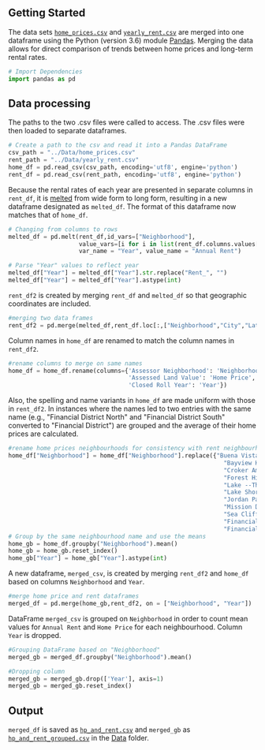 ## Getting Started

The data sets [`home_prices.csv`](https://github.com/rochiecuevas/shared_accommodations/blob/master/Data/home_prices.csv) and  [`yearly_rent.csv`](https://github.com/rochiecuevas/shared_accommodations/blob/master/Data/yearly_rent.csv) are merged into one dataframe using the Python (version 3.6) module [Pandas](https://pandas.pydata.org/). Merging the data allows for direct comparison of trends between home prices and long-term rental rates.

```python
# Import Dependencies
import pandas as pd
```

## Data processing

The paths to the two .csv files were called to access.  The .csv files were then loaded to separate dataframes.

```python
# Create a path to the csv and read it into a Pandas DataFrame
csv_path = "../Data/home_prices.csv"
rent_path = "../Data/yearly_rent.csv"
home_df = pd.read_csv(csv_path, encoding='utf8', engine='python')
rent_df = pd.read_csv(rent_path, encoding='utf8', engine='python')
```
Because the rental rates of each year are presented in separate columns in `rent_df`, it is [melted](https://pandas.pydata.org/pandas-docs/version/0.23.4/generated/pandas.melt.html) from wide form to long form, resulting in a new dataframe designated as `melted_df`. The format of this dataframe now matches that of `home_df`.

```python
# Changing from columns to rows
melted_df = pd.melt(rent_df,id_vars=["Neighborhood"],
                    value_vars=[i for i in list(rent_df.columns.values[1:8])],
                    var_name = "Year", value_name = "Annual Rent")

# Parse "Year" values to reflect year
melted_df["Year"] = melted_df["Year"].str.replace("Rent_", "")
melted_df["Year"] = melted_df["Year"].astype(int)
```

`rent_df2` is created by merging `rent_df` and  `melted_df` so that geographic coordinates are included.

```python
#merging two data frames
rent_df2 = pd.merge(melted_df,rent_df.loc[:,["Neighborhood","City","Lat","Lng"]])
```

Column names in `home_df` are renamed to match the column names in `rent_df2`.

```python
#rename columns to merge on same names
home_df = home_df.rename(columns={'Assessor Neighborhood': 'Neighborhood', 
                                  'Assessed Land Value': 'Home Price',
                                  'Closed Roll Year': 'Year'})
```

Also, the spelling and name variants in `home_df` are made uniform with those in `rent_df2`. In instances where the names led to two entries with the same name (e.g., "Financial District North" and "Financial District South" converted to "Financial District") are grouped and the average of their home prices are calculated.

```python
#rename home prices neighbourhoods for consistency with rent neighbourhoods
home_df["Neighborhood"] = home_df["Neighborhood"].replace({"Buena Vista Park": "Buena Vista",
                                                             "Bayview Heights": "Bayview",
                                                             "Croker Amazon": "Crocker Amazon",
                                                             "Forest Hill Extension": "Forest Hill",
                                                             "Lake --The Presidio": "Lake", 
                                                             "Lake Shore": "Lakeshore", 
                                                             "Jordan Park/Laurel Heights": "Laurel Heights",
                                                             "Mission Dolores": "Mission", 
                                                             "Sea Cliff": "Seacliff",
                                                             "Financial District North": "Financial District",
                                                             "Financial District South": "Financial District"})
# Group by the same neighbourhood name and use the means
home_gb = home_df.groupby("Neighborhood").mean()
home_gb = home_gb.reset_index()
home_gb["Year"] = home_gb["Year"].astype(int)
```

A new dataframe, `merged_csv`, is created by merging `rent_df2` and `home_df` based on columns `Neighborhood` and `Year`.

```python
#merge home price and rent dataframes
merged_df = pd.merge(home_gb,rent_df2, on = ["Neighborhood", "Year"])
```

DataFrame `merged_csv` is grouped  on `Neighborhood` in order to count  mean values for `Annual Rent` and `Home Price` for each neighbourhood. Column `Year` is dropped.

```python
#Grouping DataFrame based on "Neighborhood"
merged_gb = merged_df.groupby("Neighborhood").mean()

#Dropping column
merged_gb = merged_gb.drop(['Year'], axis=1)
merged_gb = merged_gb.reset_index()
```


## Output 

`merged_df` is saved as [`hp_and_rent.csv`](https://github.com/rochiecuevas/shared_accommodations/blob/master/Data/hp_and_rent.csv) and `merged_gb` as [`hp_and_rent_grouped.csv`](https://github.com/rochiecuevas/shared_accommodations/blob/master/Data/hp_and_rent_grouped.csv) in the [Data](https://github.com/rochiecuevas/shared_accommodations/tree/master/Data) folder.